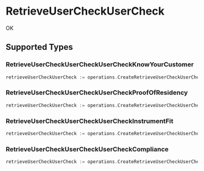 # RetrieveUserCheckUserCheck

OK


## Supported Types

### RetrieveUserCheckUserCheckUserCheckKnowYourCustomer

```go
retrieveUserCheckUserCheck := operations.CreateRetrieveUserCheckUserCheckRetrieveUserCheckUserCheckUserCheckKnowYourCustomer(operations.RetrieveUserCheckUserCheckUserCheckKnowYourCustomer{/* values here */})
```

### RetrieveUserCheckUserCheckUserCheckProofOfResidency

```go
retrieveUserCheckUserCheck := operations.CreateRetrieveUserCheckUserCheckRetrieveUserCheckUserCheckUserCheckProofOfResidency(operations.RetrieveUserCheckUserCheckUserCheckProofOfResidency{/* values here */})
```

### RetrieveUserCheckUserCheckUserCheckInstrumentFit

```go
retrieveUserCheckUserCheck := operations.CreateRetrieveUserCheckUserCheckRetrieveUserCheckUserCheckUserCheckInstrumentFit(operations.RetrieveUserCheckUserCheckUserCheckInstrumentFit{/* values here */})
```

### RetrieveUserCheckUserCheckUserCheckCompliance

```go
retrieveUserCheckUserCheck := operations.CreateRetrieveUserCheckUserCheckRetrieveUserCheckUserCheckUserCheckCompliance(operations.RetrieveUserCheckUserCheckUserCheckCompliance{/* values here */})
```

